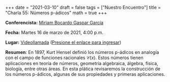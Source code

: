 +++
date      = "2021-03-10"
draft     = false
tags      = ["Nuestro Encuentro"]
title     = "Charla 55: Números p-ádicos"
math      = true
+++

**Conferencista:** [Miriam Bocardo Gaspar García](https://www.researchgate.net/profile/Miriam_Bocardo_Gaspar)

**Fecha:** Martes 16 de marzo de 2021, 4:00 p.m.

**Lugar:** [Videollamada](https://meet.google.com/izy-pzig-pbf)  ([Presione el enlace para ingresar](https://meet.google.com/izy-pzig-pbf))

**Resumen**: En 1897, Kurt Hensel definió los números p-ádicos en analogía con el campo de funciones racionales $\mathcal{C}(x)$. Estos números tienen aplicaciones en teoría de números, geometría algebraica, álgebra, física, biología, entre otras áreas. En esta plática revisaremos la construcción de los números p-ádicos, algunas de sus propiedades y primeras aplicaciones.



